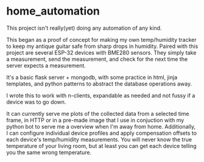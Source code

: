 # home_automation

This project isn't really(yet) doing any automation of any kind. 

This began as a proof of concept for making my own temp/humidity tracker to keep my
antique guitar safe from sharp drops in humidity. Paired with this project are several
ESP-32 devices with BME280 sensors. They simply take a measurement, send the measurement, 
and check for the next time the server expects a measurement. 


It's a basic flask server + mongodb, with some practice in html, jinja templates, and
python patterns to abstract the database operations away. 

I wrote this to work with n-clients, expandable as needed and not fussy if a device was to
go down. 

It can currently serve me plots of the collected data from a selected time frame, in HTTP or
in a pre-made image that I use in conjuction with my python bot to serve me a overview when 
I'm away from home. Additionally, I can configure individual device profiles and apply compensation
offsets to each device's temp/humidity measurements. You will never know the true temperature
of your living room, but at least you can get each device telling you the same wrong temperature. 